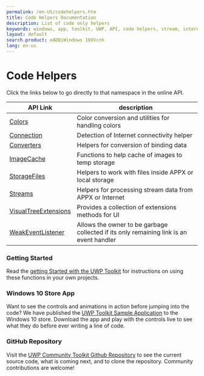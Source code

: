 ```yaml
---
permalink: /en-US/codehelpers.htm
title: Code Helpers Documentation 
description: List of code only helpers 
keywords: windows, app, toolkit, UWP, API, code helpers, stream, internet detection
layout: default
search.product: eADQiWindows 10XVcnh
lang: en-us
---
```


# Code Helpers

Click the links below to go directly to that namespace in the online API.

| API Link | description |
| --- | --- |
| [Colors]({{site.baseurl}}/{{page.lang}}/helpers/colors.htm) | Color conversion and utilities for handling colors |
| [Connection]({{site.baseurl}}/{{page.lang}}/helpers/connectionHelper.htm) | Detection of Internet connectivity helper |
| [Converters]({{site.baseurl}}/{{page.lang}}/helpers/converters.htm) | Helpers for conversion of binding data |
| [ImageCache]({{site.baseurl}}/{{page.lang}}/helpers/imagecache.htm) | Functions to help  cache of images to temp storage |
| [StorageFiles]({{site.baseurl}}/{{page.lang}}/helpers/storagefiles.htm) | Helpers to work with files inside APPX or local storage |
| [Streams]({{site.baseurl}}/{{page.lang}}/helpers/streams.htm) | Helpers for processing stream data from APPX or Internet |
| [VisualTreeExtensions]({{site.baseurl}}/{{page.lang}}/helpers/visualtreeextensions.htm) | Provides a collection of extensions methods for UI |
| [WeakEventListener]({{site.baseurl}}/{{page.lang}}/helpers/weakeventlistener.htm) | Allows the owner to be garbage collected if its only remaining link is an event handler |



### Getting Started

Read the [getting Started with the UWP Toolkit]({{site.baseurl}}/{{page.lang}}/getting-started.htm) for instructions on using these functions in your own projects. 

### Windows 10 Store App

Want to see the controls and animations in action before jumping into the code?  We have published the [UWP Toolkit Sample Application](https://www.microsoft.com/store/apps/9nblggh4tlcq) to the Windows 10 store.  Download the app and play with the controls live to see what they do before ever writing a line of code.

### GitHub Repository

Visit the [UWP Community Toolkit Github Repository](https://github.com/Microsoft/UWPCommunityToolkit) to see the current source code, what is coming next, and to clone the repository.  Community contributions are welcome!
